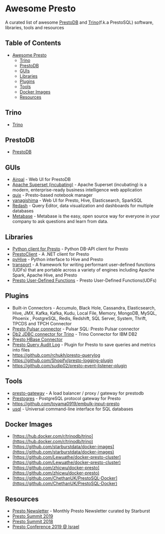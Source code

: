 # Awesome Presto
A curated list of awesome [PrestoDB](https://prestodb.io/) and [Trino](https://trino.io/)(f.k.a PrestoSQL) software, libraries, tools and resources

## Table of Contents
- [Awesome Presto](#awesome-presto)
  - [Trino](#trino)
  - [PrestoDB](#prestodb)
  - [GUIs](#guis)
  - [Libraries](#libraries)
  - [Plugins](#plugins)
  - [Tools](#tools)
  - [Docker Images](#docker-images)
  - [Resources](#resources)

## Trino
- [Trino](https://trino.io)

## PrestoDB
- [PrestoDB](https://prestodb.io)

## GUIs
- [Airpal](https://airbnb.io/airpal/) - Web UI for PrestoDB
- [Apache Superset (incubating)](https://superset.incubator.apache.org/) - Apache Superset (incubating) is a modern, enterprise-ready business intelligence web application
- [quix](https://wix.github.io/quix/) - Presto-based notebook manager
- [yanagishima](https://github.com/yanagishima/yanagishima) - Web UI for Presto, Hive, Elasticsearch, SparkSQL
- [Redash](https://github.com/getredash/redash) - Query Editor, data visualization and dashboards for multiple databases
- [Metabase](https://github.com/metabase/metabase) - Metabase is the easy, open source way for everyone in your company to ask questions and learn from data.

## Libraries
- [Python client for Presto](https://github.com/prestodb/presto-python-client) - Python DB-API client for Presto
- [PrestoClient](https://github.com/bamcis-io/PrestoClient) - A .NET client for Presto
- [pyHive](https://github.com/dropbox/PyHive) - Python interface to Hive and Presto
- [transport](https://github.com/linkedin/transport) - A framework for writing performant user-defined functions (UDFs) that are portable across a variety of engines including Apache Spark, Apache Hive, and Presto
- [Presto User-Defined Functions](https://github.com/qubole/presto-udfs) - Presto User-Defined Functions(UDFs)

## Plugins
- Built-in Connectors - Accumulo, Black Hole, Cassandra, Elasticsearch, Hive, JMX, Kafka, Kafka, Kudu, Local File, Memory, MongoDB, MySQL, Phoenix , PostgreSQL, Redis, Redshift, SQL Server, System, Thrift, TPCDS and TPCH Connector
- [Presto Pulsar connector](https://pulsar.apache.org/docs/en/sql-overview/) - Pulsar SQL: Presto Pulsar connector
- [Db2 JDBC connector for Trino](https://github.com/IBM/trino-db2) - Trino Connector for IBM DB2
- [Presto HBase Connector](https://github.com/analysys/presto-hbase-connector)
- [Presto Query Audit Log](https://github.com/yahoojapan/presto-audit) - Plugin for Presto to save queries and metrics into files
- https://github.com/rchukh/presto-querylog
- https://github.com/Shopify/presto-logging-plugin
- https://github.com/sudip02/presto-event-listener-plugin

## Tools
- [presto-gateway](https://github.com/lyft/presto-gateway) - A load balancer / proxy / gateway for prestodb
- [Prestogres](https://github.com/treasure-data/prestogres) - PostgreSQL protocol gateway for Presto
- https://github.com/toyama0919/embulk-input-presto
- [usql](https://github.com/xo/usql) - Universal command-line interface for SQL databases

## Docker Images
- [https://hub.docker.com/r/trinodb/trino](https://hub.docker.com/r/trinodb/trino)
- [https://github.com/starburstdata/docker-images](https://github.com/starburstdata/docker-images)
- [https://github.com/Lewuathe/docker-presto-cluster](https://github.com/Lewuathe/docker-presto-cluster)
- [https://github.com/zhicwu/docker-presto](https://github.com/zhicwu/docker-presto)
- [https://github.com/ChethanUK/PrestoSQL-Docker](https://github.com/ChethanUK/PrestoSQL-Docker)

## Resources
- [Presto Newsletter](https://www.starburstdata.com/presto-newsletter/) - Monthly Presto Newsletter curated by Starburst
- [Presto Summit 2019](https://www.starburstdata.com/technical-blog/presto-summit-2019-recap/)
- [Presto Summit 2018](https://www.starburstdata.com/technical-blog/presto-summit-2018-recap/)
- [Presto Conference 2019 @ Israel](https://prestosql.io/blog/2019/05/03/Presto-Conference-Israel.html)
